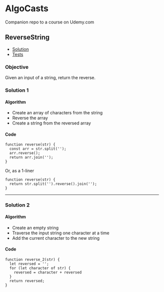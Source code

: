 # AlgoCasts

Companion repo to a course on Udemy.com

## ReverseString
* [Solution](reversestring/index.js)  
* [Tests](reversestring/test.js)

### Objective
Given an input of a string, return the reverse.

### Solution 1
#### Algorithm
* Create an array of characters from the string
* Reverse the array
* Create a string from the reversed array

#### Code
```
function reverse(str) {
  const arr = str.split('');
  arr.reverse();
  return arr.join('');
}
```

Or, as a 1-liner
```
function reverse(str) {
  return str.split('').reverse().join('');
}
```
---
### Solution 2
#### Algorithm
* Create an empty string
* Traverse the input string one character at a time
* Add the current character to the new string

#### Code
```
function reverse_2(str) {
  let reversed = '';
  for (let character of str) {
    reversed = character + reversed
  }
  return reversed;
}
```

